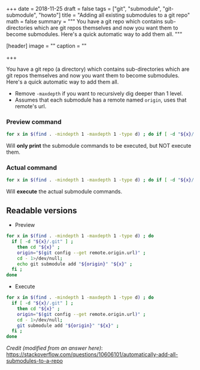 
+++
date = 2018-11-25
draft = false
tags = ["git", "submodule", "git-submodule", "howto"]
title = "Adding all existing submodules to a git repo"
math = false
summary = """
You have a git repo which contains sub-directories which are git repos
themselves and now you want them to become submodules. Here's a quick automatic
way to add them all.
"""

[header]
image = ""
caption = ""

+++

You have a git repo (a directory) which contains sub-directories which are git
repos themselves and now you want them to become submodules. Here's a quick
automatic way to add them all.

- Remove `-maxdepth` if you want to recursively dig deeper than 1 level.
- Assumes that each submodule has a remote named `origin`, uses that remote's
  url.

### Preview command

```bash
for x in $(find . -mindepth 1 -maxdepth 1 -type d) ; do if [ -d "${x}/.git" ] ; then cd "${x}" ; origin="$(git config --get remote.origin.url)" ; cd - 1>/dev/null; echo git submodule add "${origin}" "${x}" ; fi ; done
```
Will **only print** the submodule commands to be executed, but NOT execute them.

### Actual command

```bash
for x in $(find . -mindepth 1 -maxdepth 1 -type d) ; do if [ -d "${x}/.git" ] ; then cd "${x}" ; origin="$(git config --get remote.origin.url)" ; cd - 1>/dev/null; git submodule add "${origin}" "${x}" ; fi ; done
```
Will **execute** the actual submodule commands.

## Readable versions

- Preview

```bash
for x in $(find . -mindepth 1 -maxdepth 1 -type d) ; do 
  if [ -d "${x}/.git" ] ;
    then cd "${x}" ;
    origin="$(git config --get remote.origin.url)" ;
    cd - 1>/dev/null;
    echo git submodule add "${origin}" "${x}" ;
  fi ;
done
```

- Execute

```bash
for x in $(find . -mindepth 1 -maxdepth 1 -type d) ; do 
  if [ -d "${x}/.git" ] ; 
    then cd "${x}" ; 
    origin="$(git config --get remote.origin.url)" ; 
    cd - 1>/dev/null; 
    git submodule add "${origin}" "${x}" ; 
  fi ; 
done
```

*Credit (modified from an answer here)*:  
https://stackoverflow.com/questions/10606101/automatically-add-all-submodules-to-a-repo

